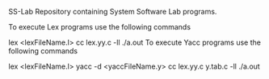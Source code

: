 SS-Lab
Repository containing System Software Lab programs.

To execute Lex programs use the following commands

lex <lexFileName.l>
cc lex.yy.c -ll
./a.out
To execute Yacc programs use the following commands

lex <lexFileName.l>
yacc -d <yaccFileName.y>
cc lex.yy.c y.tab.c -ll
./a.out

